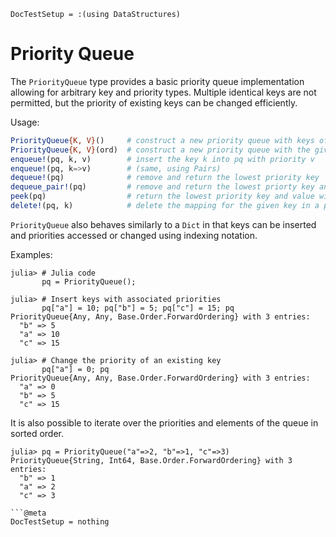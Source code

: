 ```@meta
DocTestSetup = :(using DataStructures)
```

# Priority Queue

The `PriorityQueue` type provides a basic priority queue implementation
allowing for arbitrary key and priority types. Multiple identical keys
are not permitted, but the priority of existing keys can be changed
efficiently.

Usage:

```julia
PriorityQueue{K, V}()     # construct a new priority queue with keys of type K and priorities of type V (forward ordering by default)
PriorityQueue{K, V}(ord)  # construct a new priority queue with the given types and ordering ord (Base.Order.Forward or Base.Order.Reverse)
enqueue!(pq, k, v)        # insert the key k into pq with priority v
enqueue!(pq, k=>v)        # (same, using Pairs)
dequeue!(pq)              # remove and return the lowest priority key
dequeue_pair!(pq)         # remove and return the lowest priorty key and value
peek(pq)                  # return the lowest priority key and value without removing it
delete!(pq, k)            # delete the mapping for the given key in a priority queue, and return the priority queue.
```

`PriorityQueue` also behaves similarly to a `Dict` in that keys can be
inserted and priorities accessed or changed using indexing notation.

Examples:

```jldoctest
julia> # Julia code
       pq = PriorityQueue();

julia> # Insert keys with associated priorities
       pq["a"] = 10; pq["b"] = 5; pq["c"] = 15; pq
PriorityQueue{Any, Any, Base.Order.ForwardOrdering} with 3 entries:
  "b" => 5
  "a" => 10
  "c" => 15

julia> # Change the priority of an existing key
       pq["a"] = 0; pq
PriorityQueue{Any, Any, Base.Order.ForwardOrdering} with 3 entries:
  "a" => 0
  "b" => 5
  "c" => 15
```
It is also possible to iterate over the priorities and elements of the queue in sorted order. 
```jldoctest
julia> pq = PriorityQueue("a"=>2, "b"=>1, "c"=>3)
PriorityQueue{String, Int64, Base.Order.ForwardOrdering} with 3 entries:
  "b" => 1
  "a" => 2
  "c" => 3

```@meta
DocTestSetup = nothing
```
